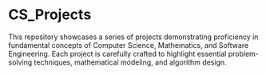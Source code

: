 # CS_Projects
This repository showcases a series of projects demonstrating proficiency in fundamental concepts of Computer Science, Mathematics, and Software Engineering. Each project is carefully crafted to highlight essential problem-solving techniques, mathematical modeling, and algorithm design.
